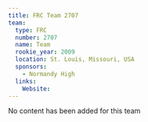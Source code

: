 ```yaml
---
title: FRC Team 2707
team:
  type: FRC
  number: 2707
  name: Team 
  rookie_year: 2009
  location: St. Louis, Missouri, USA
  sponsors:
    - Normandy High
  links:
    Website: 
---
```

No content has been added for this team